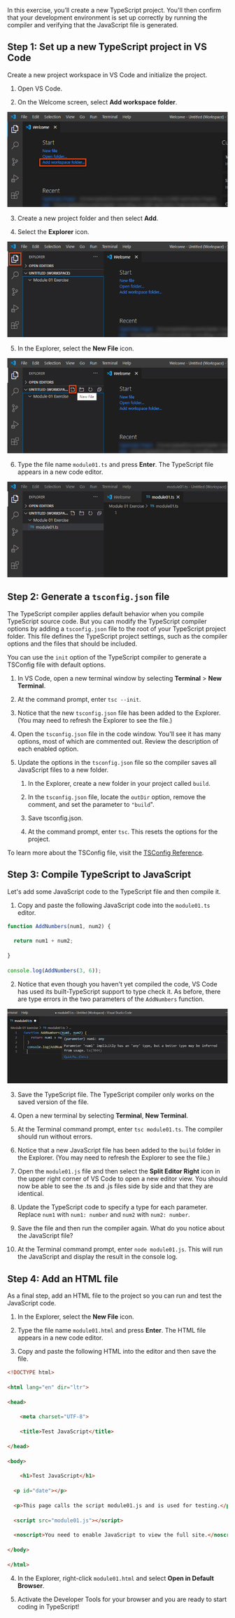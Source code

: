 In this exercise, you’ll create a new TypeScript project. You'll then confirm that your development environment is set up correctly by running the compiler and verifying that the JavaScript file is generated.

## Step 1: Set up a new TypeScript project in VS Code

Create a new project workspace in VS Code and initialize the project.

1. Open VS Code.

2. On the Welcome screen, select **Add workspace folder**.

![Visual Studio Code Welcome screen with the Add workspace folder highlighted.](../media/m01_vscode_1.jpg)


3. Create a new project folder and then select **Add**.

4. Select the **Explorer** icon.

![Visual Studio Code with the Explorer icon highlighted.](../media/m01_vscode_2.jpg)


5. In the Explorer, select the **New File** icon.

![Visual Studio Code with the New File icon highlighted.](../media/m01_vscode_3.jpg)


6. Type the file name `module01.ts` and press **Enter**. The TypeScript file appears in a new code editor.

![Visual Studio Code with the new TypeScript file displayed in the code editor.](../media/m01_vscode_4.jpg)


## Step 2: Generate a `tsconfig.json` file

The TypeScript compiler applies default behavior when you compile TypeScript source code. But you can modify the TypeScript compiler options by adding a `tsconfig.json` file to the root of your TypeScript project folder. This file defines the TypeScript project settings, such as the compiler options and the files that should be included.

You can use the `init` option of the TypeScript compiler to generate a TSConfig file with default options.

1. In VS Code, open a new terminal window by selecting **Terminal** > **New Terminal**.

1. At the command prompt, enter `tsc --init`.

1. Notice that the new `tsconfig.json` file has been added to the Explorer. (You may need to refresh the Explorer to see the file.)

1. Open the `tsconfig.json` file in the code window. You'll see it has many options, most of which are commented out. Review the description of each enabled option.

1. Update the options in the `tsconfig.json` file so the compiler saves all JavaScript files to a new folder.

   1. In the Explorer, create a new folder in your project called `build`.

   1. In the `tsconfig.json` file, locate the `outDir` option, remove the comment, and set the parameter to `"build`".

   1. Save tsconfig.json.

   1. At the command prompt, enter `tsc`. This resets the options for the project.

To learn more about the TSConfig file, visit the [TSConfig Reference](https://www.staging-typescript.org/tsconfig).

## Step 3: Compile TypeScript to JavaScript

Let's add some JavaScript code to the TypeScript file and then compile it.

1. Copy and paste the following JavaScript code into the `module01.ts` editor.

```javascript
function AddNumbers(num1, num2) {

  return num1 + num2;

}

console.log(AddNumbers(3, 6));

```

2. Notice that even though you haven't yet compiled the code, VS Code has used its built-TypeScript support to type check it. As before, there are type errors in the two parameters of the `AddNumbers` function.

![Visual Studio Code editor with Intellisense  indicating that there is a type checking error on the first parameter of the AddNumbers function.](../media/m01_vscode_5.jpg)


3. Save the TypeScript file. The TypeScript compiler only works on the saved version of the file.

4. Open a new terminal by selecting **Terminal**, **New Terminal**.

5. At the Terminal command prompt, enter `tsc module01.ts`. The compiler should run without errors.

6. Notice that a new JavaScript file has been added to the `build` folder in the Explorer. (You may need to refresh the Explorer to see the file.)

7. Open the `module01.js` file and then select the **Split Editor Right** icon in the upper right corner of VS Code to open a new editor view. You should now be able to see the .ts and .js files side by side and that they are identical.

8. Update the TypeScript code to specify a type for each parameter. Replace `num1` with `num1: number` and `num2` with `num2: number`.

9. Save the file and then run the compiler again. What do you notice about the JavaScript file?

1. At the Terminal command prompt, enter `node module01.js`. This will run the JavaScript and display the result in the console log.

## Step 4: Add an HTML file

As a final step, add an HTML file to the project so you can run and test the JavaScript code.

1. In the Explorer, select the **New File** icon.

1. Type the file name `module01.html` and press **Enter**. The HTML file appears in a new code editor.

1. Copy and paste the following HTML into the editor and then save the file.

```html
<!DOCTYPE html>

<html lang="en" dir="ltr">

<head>

    <meta charset="UTF-8">

    <title>Test JavaScript</title>

</head>

<body>

    <h1>Test JavaScript</h1>

  <p id="date"></p>

  <p>This page calls the script module01.js and is used for testing.</p>

  <script src="module01.js"></script>

  <noscript>You need to enable JavaScript to view the full site.</noscript>

</body>

</html>

```

4. In the Explorer, right-click `module01.html` and select **Open in Default Browser**.

5. Activate the Developer Tools for your browser and you are ready to start coding in TypeScript!

